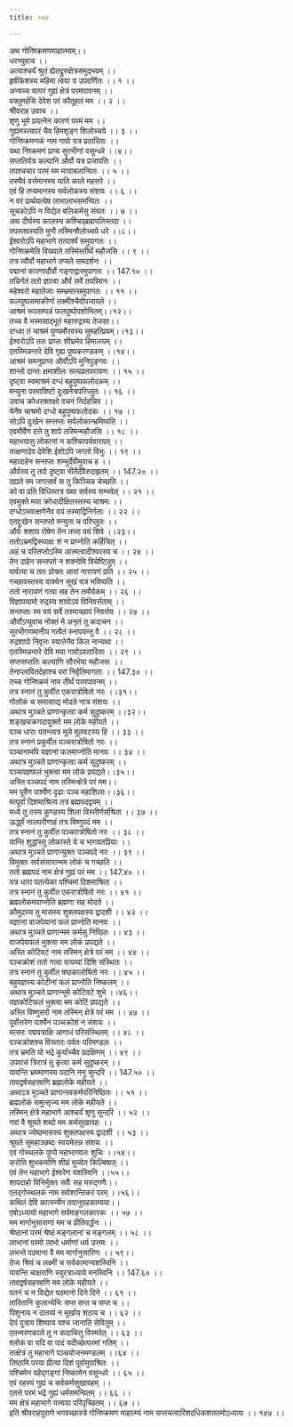 ```yaml
---
title: १४७

---
```

अथ गोनिष्क्रमणमाहात्म्यम्।।  
धरण्युवाच ।।  
अत्याश्चर्यं श्रुतं ह्येतद्रुरुक्षेत्रसमुद्भवम् ।।  
हृषीकेशस्य महिमा त्वया य उपवर्णितः ।। १ ।।  
अन्यच्च यत्परं गुह्यं क्षेत्रं परमपावनम् ।।  
वक्तुमर्हसि देवेश परं कौतूहलं मम ।। २ ।।  
श्रीवराह उवाच ।।  
शृणु भूमे प्रयत्नेन कारणं परमं मम ।।  
गुह्यमस्त्यपरं चैव हिमशृङ्ग शिलोच्चये ।। ३ ।।  
गोनिष्क्रमणकं नाम गावो यत्र प्रतारिताः ।।  
यथा निष्क्रमणं प्राप्य सुरभीणां वसुन्धरे ।।४।।  
सप्ततिर्यत्र कल्पानि और्वो यत्र प्रजापतिः ।।  
तपश्चचार परमं मम मायाबलान्वितः ।। ५ ।।  
तस्यैवं वर्त्तमानस्य याति काले महत्तरे ।।  
एवं हि तप्यमानस्य सर्वलोकस्य संशयः ।। ६ ।।  
न वरं प्रार्थयत्येष लाभालाभसमन्वितः ।।  
सूचकोऽपि न विद्येत बलिकर्मसु संयतः ।। ७ ।।  
अथ दीर्घस्य कालस्य कश्चिद्ब्रह्मयतिस्तदा ।।  
तपस्तपस्यति मुनौ तस्मिन्शैलोच्चये धरे ।।८।।  
ईश्वरोऽपि महाभागे तत्पार्श्वं समुपागतः ।।  
गोनिष्क्रमेति विख्याते तस्मिंस्तीर्थे महौजसि ।। ९ ।।  
तत्र त्वौर्वो महाभागे तप्यते समदर्शनः ।।  
पद्मानां कारणादौर्वो गङ्गाद्वारमुपागतः ।। 147.१० ।।  
तन्निर्गतं ततो ज्ञात्वा और्वं सर्वे तपस्विनः ।।  
महेश्वरो महातेजाः सम्भ्रमात्समुपागतः ।। ११ ।।  
फलपुष्पसमाकीर्णा लक्ष्मीश्चैवोपजायते ।।  
आश्रमं रूपसम्पन्नं फलपुष्पोपशोभितम्।।१२।।  
तच्च वै भस्मसाद्भूतं महारुद्रस्य तेजसा।।  
दग्ध्वा तं चाश्रमं पुण्यमौरवस्य सुमहत्प्रियम्।।१३।।  
ईश्वरोऽपि ततः प्राप्तः शीघ्रमेव हिमालयम् ।।  
एतस्मिन्नन्तरे देवि गृह्य पुष्पकरण्डकम् ।।१४।।  
आश्रमं समनुप्राप्त और्वोऽपि मुनिपुङ्गवः ।।  
शान्तो दान्तः क्षमाशीलः सत्यव्रतपरायणः ।। १५ ।।  
दृष्ट्वा स्वमाश्रमं दग्धं बहुपुष्पफलोदकम् ।।  
मन्युना परमाविष्टो दुःखनेत्रपरिप्लुतः ।। १६ ।।  
उवाच क्रोधरक्ताक्षो वचनं निर्दहन्निव ।।  
येनैष चाश्रमो दग्धो बहुपुष्पफलोदकः ।। १७ ।।  
सोऽपि दुःखेन सन्तप्तः सर्वलोकान्भ्रमिष्यति ।।  
एवमौर्वेण दत्ते तु शापे तस्मिन्महौजसि ।। १८ ।।  
महाभयात्तु लोकानां न कश्चित्पर्यवारयत् ।।  
तत्क्षणादेव देवेशि ईशोऽपि जगतो विभुः ।। १९ ।।  
महादाहेन सन्तप्तः शम्भुर्देवीमुवाच ह ।।  
और्वस्य तु तपो दृष्ट्वा भीतैर्देवैरुदाहृतम् ।। 147.२० ।।  
दह्यते स्म जगत्सर्वं स तु किञ्चिन्न चेच्छति ।।  
को वा प्रति विधिस्तत्र यथा सर्वस्य सम्भवेत् ।। २१ ।।  
एवमुक्ते मया क्रोधादीक्षितस्तस्य चाश्रमः ।।  
दग्धोऽभवत्क्षणेनैव वयं तस्माद्विनिर्गताः ।। २२ ।।  
एतद्दुःखेन सन्तप्तो मन्युना च परिप्लुतः ।।  
और्वः शशाप रोषेण तेन तप्ता वयं शिवे ।।२३।।  
ततोऽभ्रमद्विरूपाक्षः शं न प्राप्नोति कर्हिचित् ।।  
अहं च परितप्तोऽस्मि आत्मत्वादीश्वरस्य च ।। २४ ।।  
तेन दाहेन सन्तप्तो न शक्नोमि विचेष्टितुम् ।।  
पार्वत्या च ततः प्रोक्तः आवां नारायणं प्रति ।। २५ ।।  
गच्छावस्तस्य वाक्येन सुखं यत्र भविष्यति ।।  
ततो नारायणं गत्वा सह तेन तमौर्वकम् ।। २६ ।।  
विज्ञापयामो रुद्रस्य शापोऽयं विनिवर्त्तताम् ।।  
सन्तप्ताः स्म वयं सर्वे तस्माच्छापं निवर्त्तय ।। २७ ।।  
और्वोऽप्युवाच नोक्तं मे अनृतं तु कदाचन ।।  
सुरभीगणमानीय गत्वैतं स्नापयन्तु वै ।। २८ ।।  
रुद्रशापो निवृत्तः स्यात्तेनैव किल नान्यथा ।।  
एतस्मिन्नन्तरे देवि मया गावोऽवतारिताः ।। २९ ।।  
सप्तसप्ततिः कल्याणि सौरभेया महौजसः ।।  
तेनाप्लावितदेहाश्च परां निर्वृतिमागताः ।। 147.३० ।।  
तच्च गोनिष्क्रमं नाम तीर्थं परमपावनम् ।।  
तत्र स्नानं तु कुर्वीत एकरात्रोषितो नरः ।।३१।।  
गोलोकं च समासाद्य मोदते नात्र संशयः ।।  
अथात्र मुञ्चते प्राणान्कृत्वा कर्म सुदुष्करम् ।।३२।।  
शङ्खचक्रगदायुक्तो मम लोके महीयते ।।  
पञ्च धाराः पतन्त्यत्र मूले मूलवटस्य हि ।। ३३ ।।  
तत्र स्नानं प्रकुर्वीत पञ्चरात्रोषितो नरः ।।  
पञ्चानामपि यज्ञानां फलमाप्नोति मानवः ।। ३४ ।।  
अथात्र मुञ्चते प्राणान्कृत्वा कर्म सुदुष्करम् ।।  
पञ्चयज्ञफलं भुक्त्वा मम लोकं प्रपद्यते।।३५।।  
अस्ति पञ्चपदं नाम तस्मिन्क्षेत्रे परं मम।।  
मम पूर्वेण पार्श्वेण दृढाः पञ्च महाशिलाः।।३६।।  
मत्पूर्वां दिशमाश्रित्य तत्र ब्रह्मपदद्वयम् ।।  
मध्ये तु तस्य कुण्डस्य शिला विस्तीर्णसंश्रिता ।। ३७ ।।  
ऊर्द्ध्वं नालपरीणाहं तत्र विष्णुपदं मम ।।  
तत्र स्नानं तु कुर्वीत पञ्चरात्रोषितो नरः ।। ३८ ।।  
यान्ति शुद्धांस्तु लोकांस्ते ये च भागवतप्रियाः ।।  
अथात्र मुञ्चते प्राणान्युक्तः पञ्चपदे नरः ।। ३९ ।।  
विमुक्तः सर्वसंसारान्मम लोकं च गच्छति ।।  
ततो ब्रह्मपदं नाम क्षेत्रं गुह्यं परं मम ।। 147.४० ।।  
यत्र धारा पतत्येका पश्चिमां दिशमाश्रिता ।।  
तत्र स्नानं तु कुर्वीत एकरात्रोषितो नरः ।। ४१ ।।  
ब्रह्मलोकमवाप्नोति ब्रह्मणा सह मोदते ।।  
कौमुदस्य तु मासस्य शुक्लपक्षस्य द्वादशी ।। ४२ ।।  
यज्ञानां वाजपेयानां फलं प्राप्नोति मानवः ।।  
अथात्र मुञ्चते प्राणान्मम कर्मसु निष्ठितः ।। ४३ ।।  
वाजपेयफलं भुक्त्वा मम लोकं प्रपद्यते ।।  
अस्ति कोटिवटं नाम तस्मिन् क्षेत्रे परं मम ।। ४४ ।।  
पञ्चक्रोशं ततो गत्वा वायव्यां दिशि संस्थितः ।।  
तत्र स्नानं तु कुर्वीत षष्ठकालोषितो नरः ।। ४५ ।।  
बहुयज्ञस्य कोटीनां फलं प्राप्नोति निष्कलम् ।।  
अथात्र मुञ्चते प्राणान्भूमे कोटिवटे शुभे ।।४६।।  
यज्ञकोटिफलं भुक्त्वा मम कोटिं प्रपद्यते ।।  
अस्ति विष्णुसरो नाम तस्मिन् क्षेत्रे परं मम ।। ४७ ।।  
पूर्वोत्तरेण पार्श्वेन पञ्चक्रोशं न संशयः ।।  
मत्सरः पद्मपत्राक्षि आगाधं परिसंस्थितम् ।। ४८ ।।  
पञ्चक्रोशश्च विस्तारः पर्वतः परिमण्डलः ।।  
तत्र भ्रमति यो भद्रे कुर्याच्चैव प्रदक्षिणम् ।। ४९ ।।  
उपवासं त्रिरात्रं तु कृत्वा कर्म सुदुष्करम् ।।  
यावन्ति भ्रममाणस्य पदानि ननु सुन्दरि ।। 147.५० ।।  
तावद्वर्षसहस्राणि ब्रह्मलोके महीयते ।।  
अथाऽत्र मुञ्चते प्राणान्स्वकर्मपरिनिष्ठितः ।। ५१ ।।  
ब्रह्मलोकं समुत्सृज्य मम लोके महीयते ।।  
तस्मिन् क्षेत्रे महाभागे आश्चर्यं शृणु सुन्दरि ।। ५२ ।।  
गवां वै श्रूयते शब्दो मम कर्मसुखावहः ।।  
अथात्र ज्येष्ठमासस्य शुक्लपक्षस्य द्वादशी ।। ५३ ।।  
श्रूयते सुमहाञ्छब्दः स्वयमेतन्न संशयः ।।  
एवं गोस्थलके पुण्ये महाभागवतः शुचिः ।।५४।।  
करोति शुभकर्माणि शीघ्रं मुच्येत किल्बिषात् ।।  
एवं तेन महाभागे ईश्वरेण यशस्विनि ।।५५।।  
शापदाहो विनिर्मुक्तः सर्वैः सह मरुद्गणैः।।  
एतद्गोस्थलकं नाम सर्वशान्तिकरं परम् ।।५६।।  
कथितं देवि कार्त्स्न्येन तवानुग्रहकाम्यया।।  
एषोऽध्यायो महाभागे सर्वमङ्गलकारकः ।। ५७ ।।  
मम मार्गानुसाराणां मम च प्रीतिवर्द्धनः ।।  
श्रेष्ठानां परमं श्रेष्ठं मङ्गलानां च मङ्गलम् ।। ५८ ।।  
लाभानां परमो लाभो धर्माणां धर्म उत्तमः ।।  
लभन्ते पठमाना वै मम मार्गानुसारिणः ।। ५९।।  
तेजः श्रियं च लक्ष्मीं च सर्वकामान्यशस्विनि ।।  
यावन्ति चाक्षराणि स्युरत्राध्याये मनस्विनि ।। 147.६० ।।  
तावद्वर्षसहस्राणि मम लोके महीयते ।।  
पतनं च न विद्येत पठमानो दिने दिने ।। ६१ ।।  
तारितानि कुलान्येभिः सप्त सप्त च सप्त च ।।  
पिशुनाय न दातव्यं न मूर्खाय शठाय च ।। ६२ ।।  
देयं पुत्राय शिष्याय यश्च जानाति सेवितुम् ।।  
एतन्मरणकाले तु न कदाचित्तु विस्मरेत् ।। ६३ ।।  
श्लोकं वा यदि वा पादं यदीच्छेत्परमां गतिम् ।।  
तत्क्षेत्रं तु महाभागे पञ्चयोजनमण्डलम् ।।६४ ।।  
तिष्ठामि परया प्रीत्या दिशं पूर्वामुपाश्रितः ।।  
पश्चिमेन वहेद्गङ्गां निष्कामेन वसुन्धरे ।। ६५ ।।  
एवं रहस्यं गुह्यं च सर्वकर्मसुखावहम् ।।  
एतत्ते परमं भद्रे गुह्यं धर्मसमन्वितम् ।। ६६ ।।  
मम क्षेत्रं महाभागे यत्त्वया परिपृच्छितम् ।। ६७ ।।  
इति श्रीवराहपुराणे भगवच्छास्त्रे गोनिष्क्रमण माहात्म्यं नाम सप्तचत्वारिंशदधिकशततमोऽध्यायः ।। १४७ ।।